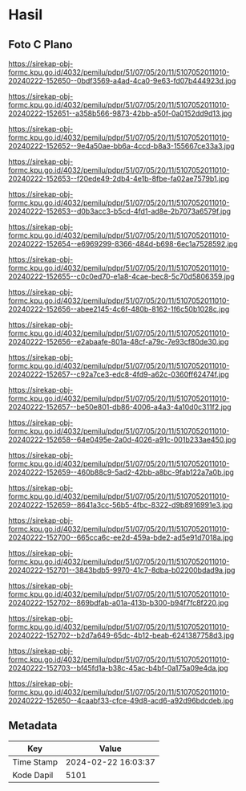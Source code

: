 # Hasil

## Foto C Plano

https://sirekap-obj-formc.kpu.go.id/4032/pemilu/pdpr/51/07/05/20/11/5107052011010-20240222-152650--0bdf3569-a4ad-4ca0-9e63-fd07b444923d.jpg

https://sirekap-obj-formc.kpu.go.id/4032/pemilu/pdpr/51/07/05/20/11/5107052011010-20240222-152651--a358b566-9873-42bb-a50f-0a0152dd9d13.jpg

https://sirekap-obj-formc.kpu.go.id/4032/pemilu/pdpr/51/07/05/20/11/5107052011010-20240222-152652--9e4a50ae-bb6a-4ccd-b8a3-155667ce33a3.jpg

https://sirekap-obj-formc.kpu.go.id/4032/pemilu/pdpr/51/07/05/20/11/5107052011010-20240222-152653--f20ede49-2db4-4e1b-8fbe-fa02ae7579b1.jpg

https://sirekap-obj-formc.kpu.go.id/4032/pemilu/pdpr/51/07/05/20/11/5107052011010-20240222-152653--d0b3acc3-b5cd-4fd1-ad8e-2b7073a6579f.jpg

https://sirekap-obj-formc.kpu.go.id/4032/pemilu/pdpr/51/07/05/20/11/5107052011010-20240222-152654--e6969299-8366-484d-b698-6ec1a7528592.jpg

https://sirekap-obj-formc.kpu.go.id/4032/pemilu/pdpr/51/07/05/20/11/5107052011010-20240222-152655--c0c0ed70-e1a8-4cae-bec8-5c70d5806359.jpg

https://sirekap-obj-formc.kpu.go.id/4032/pemilu/pdpr/51/07/05/20/11/5107052011010-20240222-152656--abee2145-4c6f-480b-8162-1f6c50b1028c.jpg

https://sirekap-obj-formc.kpu.go.id/4032/pemilu/pdpr/51/07/05/20/11/5107052011010-20240222-152656--e2abaafe-801a-48cf-a79c-7e93cf80de30.jpg

https://sirekap-obj-formc.kpu.go.id/4032/pemilu/pdpr/51/07/05/20/11/5107052011010-20240222-152657--c92a7ce3-edc8-4fd9-a62c-0360ff62474f.jpg

https://sirekap-obj-formc.kpu.go.id/4032/pemilu/pdpr/51/07/05/20/11/5107052011010-20240222-152657--be50e801-db86-4006-a4a3-4a10d0c311f2.jpg

https://sirekap-obj-formc.kpu.go.id/4032/pemilu/pdpr/51/07/05/20/11/5107052011010-20240222-152658--64e0495e-2a0d-4026-a91c-001b233ae450.jpg

https://sirekap-obj-formc.kpu.go.id/4032/pemilu/pdpr/51/07/05/20/11/5107052011010-20240222-152659--460b88c9-5ad2-42bb-a8bc-9fab122a7a0b.jpg

https://sirekap-obj-formc.kpu.go.id/4032/pemilu/pdpr/51/07/05/20/11/5107052011010-20240222-152659--8641a3cc-56b5-4fbc-8322-d9b8916991e3.jpg

https://sirekap-obj-formc.kpu.go.id/4032/pemilu/pdpr/51/07/05/20/11/5107052011010-20240222-152700--665cca6c-ee2d-459a-bde2-ad5e91d7018a.jpg

https://sirekap-obj-formc.kpu.go.id/4032/pemilu/pdpr/51/07/05/20/11/5107052011010-20240222-152701--3843bdb5-9970-41c7-8dba-b02200bdad9a.jpg

https://sirekap-obj-formc.kpu.go.id/4032/pemilu/pdpr/51/07/05/20/11/5107052011010-20240222-152702--869bdfab-a01a-413b-b300-b94f7fc8f220.jpg

https://sirekap-obj-formc.kpu.go.id/4032/pemilu/pdpr/51/07/05/20/11/5107052011010-20240222-152702--b2d7a649-65dc-4b12-beab-6241387758d3.jpg

https://sirekap-obj-formc.kpu.go.id/4032/pemilu/pdpr/51/07/05/20/11/5107052011010-20240222-152703--bf45fd1a-b38c-45ac-b4bf-0a175a09e4da.jpg

https://sirekap-obj-formc.kpu.go.id/4032/pemilu/pdpr/51/07/05/20/11/5107052011010-20240222-152650--4caabf33-cfce-49d8-acd6-a92d96bdcdeb.jpg


## Metadata

| Key        | Value               |
| ---------- | ------------------- |
| Time Stamp | 2024-02-22 16:03:37 |
| Kode Dapil | 5101                |



